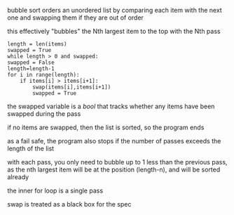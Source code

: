 bubble sort orders an unordered list by comparing each item with the next one and swapping them if they are out of order

this effectively "bubbles" the Nth largest item to the top with the Nth pass

```
length = len(items)
swapped = True
while length > 0 and swapped:
swapped = False
length=length-1
for i in range(length):
	if items[i] > items[i+1]:
		swap(items[i],items[i+1])
		swapped = True
```

the swapped variable is a *bool* that tracks whether any items have been swapped during the pass

if no items are swapped, then the list is sorted, so the program ends

as a fail safe, the program also stops if the number of passes exceeds the length of the list

with each pass, you only need to bubble up to 1 less than the previous pass, as the nth largest item will be at the position (length-n), and will be sorted already

the inner for loop is a single pass

swap is treated as a black box for the spec